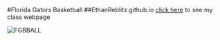 #Florida Gators Basketball
##EthanReblitz.github.io
[click here](http://EthanReblitz.github.io/WPD) to see my class webpage

![FGBBALL](https://cdn3.vox-cdn.com/thumbor/jJodP99njp0sBz1u3RlUi5dztrg=/0x0:4569x3046/709x473/filters:format(webp)/cdn0.vox-cdn.com/uploads/chorus_image/image/49155691/usa-today-9066907.0.jpg)
